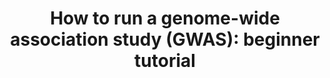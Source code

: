 ---
title: 'How to run a genome-wide association study (GWAS): beginner tutorial'
collection: tutorial
link: https://github.com/inDEPTHlab/GenR-run-GWAS
excerpt: ''
repo_url: 'https://github.com/inDEPTHlab/GenR-run-GWAS'
---